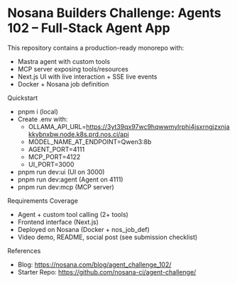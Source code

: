 # Nosana Builders Challenge: Agents 102 – Full-Stack Agent App

This repository contains a production-ready monorepo with:

- Mastra agent with custom tools
- MCP server exposing tools/resources
- Next.js UI with live interaction + SSE live events
- Docker + Nosana job definition

Quickstart

- pnpm i (local)
- Create .env with:
  - OLLAMA_API_URL=https://3yt39qx97wc9hqwwmylrphi4jsxrngjzxnjakkybnxbw.node.k8s.prd.nos.ci/api
  - MODEL_NAME_AT_ENDPOINT=Qwen3:8b
  - AGENT_PORT=4111
  - MCP_PORT=4122
  - UI_PORT=3000
- pnpm run dev:ui (UI on 3000)
- pnpm run dev:agent (Agent on 4111)
- pnpm run dev:mcp (MCP server)

Requirements Coverage

- Agent + custom tool calling (2+ tools)
- Frontend interface (Next.js)
- Deployed on Nosana (Docker + nos_job_def)
- Video demo, README, social post (see submission checklist)

References

- Blog: https://nosana.com/blog/agent_challenge_102/
- Starter Repo: https://github.com/nosana-ci/agent-challenge/
